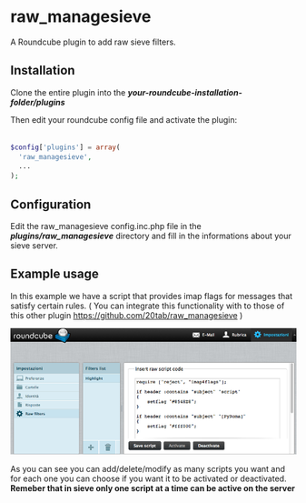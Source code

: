 raw_managesieve
=========================

A Roundcube plugin to add raw sieve filters.

## Installation

Clone the entire plugin into the <b><i>your-roundcube-installation-folder/plugins</i></b>

Then edit your roundcube config file and activate the plugin:

```php

$config['plugins'] = array(
  'raw_managesieve', 
  ...  
);

```

## Configuration

Edit the raw_managesieve config.inc.php file in the <b><i>plugins/raw_managesieve</i></b> directory
and fill in the informations about your sieve server.


## Example usage

In this example we have a script that provides imap flags for messages that satisfy certain rules.
( You can integrate this functionality with to those of this other plugin https://github.com/20tab/raw_managesieve )

![ScreenShot](https://raw.githubusercontent.com/20tab/raw_managesieve/master/screenshot.png)

As you can see you can add/delete/modify as many scripts you want and for each one you can choose if you want it to be activated or deactivated. <b>Remeber that in sieve only one script at a time can be active on the server</b>


